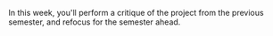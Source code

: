 In this week, you'll perform a critique of the project from the previous semester, and refocus for the semester ahead.